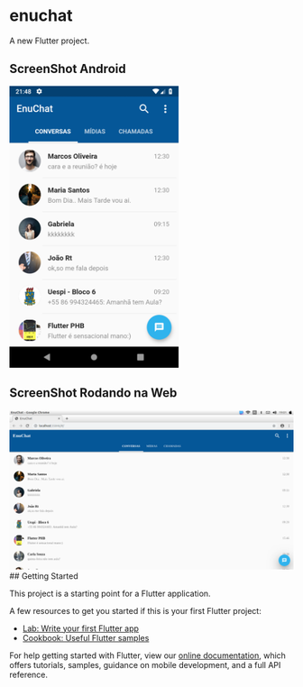 # enuchat

A new Flutter project.
## ScreenShot Android
<img src="foto.png" height="500em" />

## ScreenShot Rodando na Web
<img src="foto2.png"/>
## Getting Started

This project is a starting point for a Flutter application.

A few resources to get you started if this is your first Flutter project:

- [Lab: Write your first Flutter app](https://flutter.dev/docs/get-started/codelab)
- [Cookbook: Useful Flutter samples](https://flutter.dev/docs/cookbook)

For help getting started with Flutter, view our
[online documentation](https://flutter.dev/docs), which offers tutorials,
samples, guidance on mobile development, and a full API reference.
